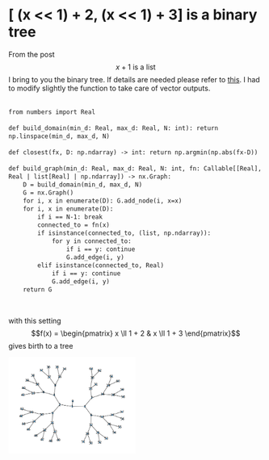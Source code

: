 # [ (x << 1) + 2, (x << 1) + 3] is a binary tree

<script src="https://cdn.jsdelivr.net/npm/mathjax@3.2.2/es5/tex-mml-chtml.js"></script>

From the post $$x + 1 \ \text{is a list}$$ I bring to you the binary tree. If details are needed please refer to [this](https://ivanbelenky.com/articles/x+1%20is%20a%20list). I had to modify slightly the function to take care of vector outputs.


<pre>
  <code>
from numbers import Real

def build_domain(min_d: Real, max_d: Real, N: int): return np.linspace(min_d, max_d, N)

def closest(fx, D: np.ndarray) -> int: return np.argmin(np.abs(fx-D))

def build_graph(min_d: Real, max_d: Real, N: int, fn: Callable[[Real], Real | list[Real] | np.ndarray]) -> nx.Graph:
    D = build_domain(min_d, max_d, N)
    G = nx.Graph()
    for i, x in enumerate(D): G.add_node(i, x=x)
    for i, x in enumerate(D):
        if i == N-1: break
        connected_to = fn(x)
        if isinstance(connected_to, (list, np.ndarray)):
            for y in connected_to:
                if i == y: continue
                G.add_edge(i, y)
        elif isinstance(connected_to, Real)
            if i == y: continue
            G.add_edge(i, y)
    return G

  </code>
</pre>

with this setting $$f(x) = \begin{pmatrix} x \ll 1 + 2 & x \ll 1 + 3 \end{pmatrix}$$ gives birth to a tree

<img style="width:50%;height:50%;justify-content:center"  src="https://github.com/ivanbelenky/brief/blob/master/assets/btree.png?raw=true"/>
